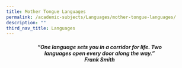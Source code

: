 ```yaml
---
title: Mother Tongue Languages
permalink: /academic-subjects/Languages/mother-tongue-languages/
description: ""
third_nav_title: Languages
---
```

<center><h4><em>“One language sets you in a corridor for life. Two<br>languages open every door along the way.”<br><b>Frank Smith</b></em></h4></center>
